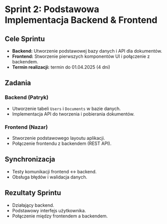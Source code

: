 # Sprint 2: Podstawowa Implementacja Backend & Frontend

## Cele Sprintu
- **Backend:** Utworzenie podstawowej bazy danych i API dla dokumentów.
- **Frontend:** Stworzenie pierwszych komponentów UI i połączenie z backendem.
- **Termin realizacji:** termin do 01.04.2025 (4 dni)

## Zadania

### **Backend** (Patryk)
- Utworzenie tabeli `Users` i `Documents` w bazie danych.
- Implementacja API do tworzenia i pobierania dokumentów.

### **Frontend** (Nazar)
- Stworzenie podstawowego layoutu aplikacji.
- Połączenie frontendu z backendem (REST API).

## Synchronizacja
- Testy komunikacji frontend ↔ backend.
- Obsługa błędów i walidacja danych.

## Rezultaty Sprintu
- Działający backend.
- Podstawowy interfejs użytkownika.
- Połączenie między frontendem a backendem.